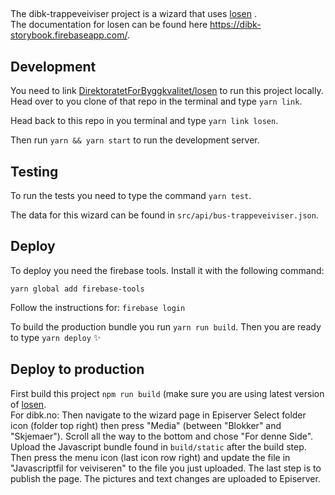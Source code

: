 ##

The dibk-trappeveiviser project is a wizard that uses [losen](https://github.com/DirektoratetForByggkvalitet/losen) .  
The documentation for losen can be found here https://dibk-storybook.firebaseapp.com/.

## Development

You need to link [DirektoratetForByggkvalitet/losen](https://github.com/DirektoratetForByggkvalitet/losen) to run this project locally. Head over to you clone of that repo in the terminal and type `yarn link`.

Head back to this repo in you terminal and type `yarn link losen`.

Then run `yarn && yarn start` to run the development server.

## Testing

To run the tests you need to type the command `yarn test`.

The data for this wizard can be found in `src/api/bus-trappeveiviser.json`.

## Deploy


To deploy you need the firebase tools.
Install it with the following command:

`yarn global add firebase-tools`

Follow the instructions for:
`firebase login`

To build the production bundle you run `yarn run build`.
Then you are ready to type `yarn deploy` :sparkles:

## Deploy to production

First build this project `npm run build` (make sure you are using latest version of [losen](https://ghttps://github.com/DirektoratetForByggkvalitet/losen).  
For dibk.no: 
Then navigate to the wizard page in Episerver
Select folder icon (folder top right) then press "Media" (between "Blokker" and "Skjemaer").
Scroll all the way to the bottom and chose "For denne Side".
Upload the Javascript bundle found in `build/static` after the build step.
Then press the menu icon (last icon row right) and update the file in "Javascriptfil for veiviseren" to the file you just uploaded.
The last step is to publish the page.
The pictures and text changes are uploaded to Episerver.
